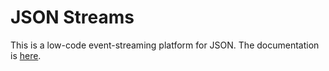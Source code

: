# JSON Streams

This is a low-code event-streaming platform for JSON. The documentation is [here](https://jsonstreams.io).
